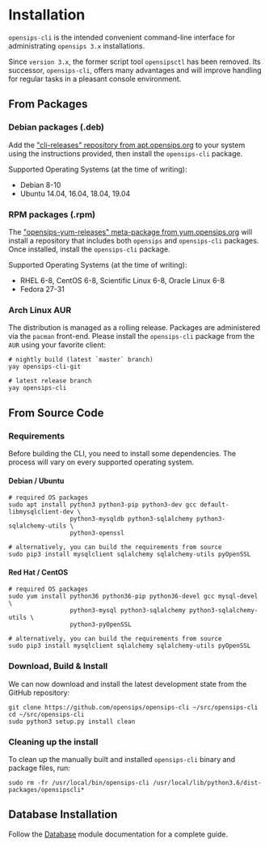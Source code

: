 # Installation

`opensips-cli` is the intended convenient command-line interface for
administrating `opensips 3.x` installations.

Since `version 3.x`, the former script tool `opensipsctl` has been removed.
Its successor, `opensips-cli`, offers many advantages and will improve handling
for regular tasks in a pleasant console environment.

## From Packages

### Debian packages (.deb)

Add the ["cli-releases" repository from apt.opensips.org](https://apt.opensips.org/packages.php?v=cli)
to your system using the instructions provided, then install the
`opensips-cli` package.

Supported Operating Systems (at the time of writing):

* Debian 8-10
* Ubuntu 14.04, 16.04, 18.04, 19.04

### RPM packages (.rpm)

The ["opensips-yum-releases" meta-package from yum.opensips.org](https://yum.opensips.org/)
will install a repository that includes both `opensips` and `opensips-cli`
packages.  Once installed, install the `opensips-cli` package.

Supported Operating Systems (at the time of writing):

* RHEL 6-8, CentOS 6-8, Scientific Linux 6-8, Oracle Linux 6-8
* Fedora 27-31

### Arch Linux AUR

The distribution is managed as a rolling release.  Packages are administered
via the `pacman` front-end.  Please install the `opensips-cli` package from the
`AUR` using your favorite client:

```
# nightly build (latest `master` branch)
yay opensips-cli-git

# latest release branch
yay opensips-cli
```

## From Source Code

### Requirements

Before building the CLI, you need to install some dependencies.  The process
will vary on every supported operating system.

#### Debian / Ubuntu

```
# required OS packages
sudo apt install python3 python3-pip python3-dev gcc default-libmysqlclient-dev \
                 python3-mysqldb python3-sqlalchemy python3-sqlalchemy-utils \
                 python3-openssl

# alternatively, you can build the requirements from source
sudo pip3 install mysqlclient sqlalchemy sqlalchemy-utils pyOpenSSL
```

#### Red Hat / CentOS

```
# required OS packages
sudo yum install python36 python36-pip python36-devel gcc mysql-devel \
                 python3-mysql python3-sqlalchemy python3-sqlalchemy-utils \
                 python3-pyOpenSSL

# alternatively, you can build the requirements from source
sudo pip3 install mysqlclient sqlalchemy sqlalchemy-utils pyOpenSSL
```

### Download, Build & Install

We can now download and install the latest development state from the GitHub
repository:

```
git clone https://github.com/opensips/opensips-cli ~/src/opensips-cli
cd ~/src/opensips-cli
sudo python3 setup.py install clean
```

### Cleaning up the install

To clean up the manually built and installed `opensips-cli` binary and package
files, run:

```
sudo rm -fr /usr/local/bin/opensips-cli /usr/local/lib/python3.6/dist-packages/opensipscli*
```

## Database Installation

Follow the [Database](modules/database.md#Examples) module documentation for a
complete guide.
